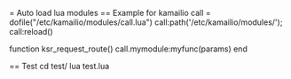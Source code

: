 = Auto load lua modules
== Example for kamailio
call = dofile("/etc/kamailio/modules/call.lua")
call:path('/etc/kamailio/modules/');
call:reload()

function ksr_request_route()
    call.mymodule:myfunc(params)
end

== Test
cd test/
lua test.lua
